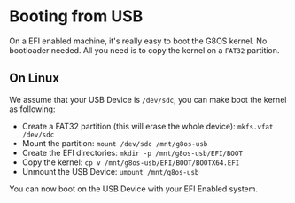 # Booting from USB

On a EFI enabled machine, it's really easy to boot the G8OS kernel. No bootloader needed. All you need is to copy the kernel on a `FAT32` partition.

## On Linux

We assume that your USB Device is `/dev/sdc`, you can make boot the kernel as following:

- Create a FAT32 partition (this will erase the whole device): `mkfs.vfat /dev/sdc`
- Mount the partition: `mount /dev/sdc /mnt/g8os-usb`
- Create the EFI directories: `mkdir -p /mnt/g8os-usb/EFI/BOOT`
- Copy the kernel: `cp v /mnt/g8os-usb/EFI/BOOT/BOOTX64.EFI`
- Unmount the USB Device: `umount /mnt/g8os-usb`

You can now boot on the USB Device with your EFI Enabled system.
